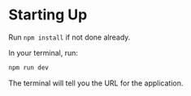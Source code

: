 # Starting Up

Run `npm install` if not done already.

In your terminal, run:

```sh
npm run dev
```

The terminal will tell you the URL for the application.
